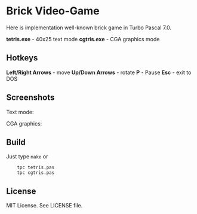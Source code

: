# Brick Video-Game

Here is implementation well-known brick game in Turbo Pascal 7.0.

**tetris.exe** - 40x25 text mode
**cgtris.exe** - CGA graphics mode

## Hotkeys

**Left/Right Arrows** - move
**Up/Down Arrows** - rotate
**P** - Pause
**Esc** - exit to DOS

## Screenshots

Text mode:


CGA graphics:


## Build

Just type `make` or

        tpc tetris.pas
        tpc cgtris.pas

## License

MIT License. See LICENSE file.
